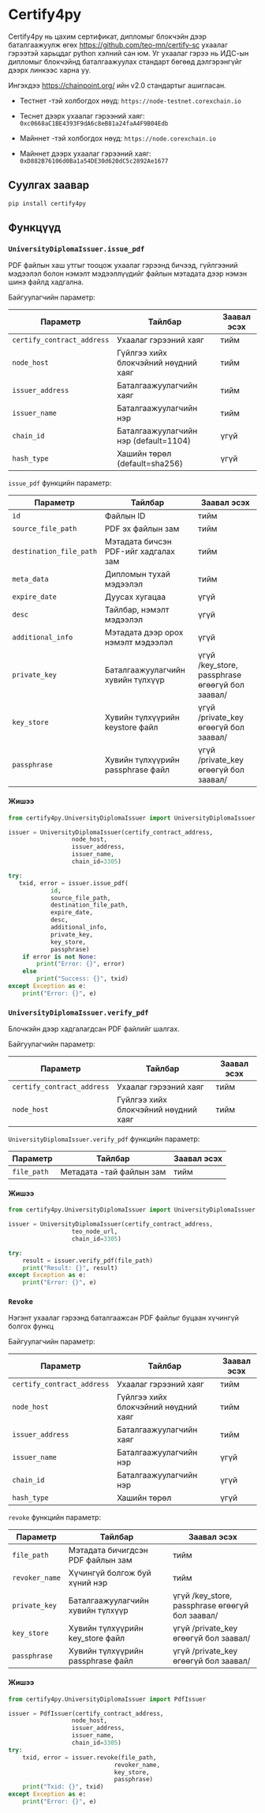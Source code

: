 # Certify4py 
Certify4py нь цахим сертификат, дипломыг блокчэйн дээр
баталгаажуулж өгөх https://github.com/teo-mn/certify-sc ухаалаг гэрээтэй харьцдаг python хэлний сан юм.
Уг ухаалаг гэрээ нь ИДС-ын дипломыг блокчэйнд баталгаажуулах стандарт бөгөөд дэлгэрэнгүйг дээрх линкээс харна уу.

Ингэхдээ https://chainpoint.org/ ийн v2.0 стандартыг ашигласан.

- Тестнет -тэй холбогдох нөүд: `https://node-testnet.corexchain.io`
- Теснет дээрх ухаалаг гэрээний хаяг: `0xc0668aC1BE4393F9dA6c8eB81a24faA4F9B04Edb`


- Майннет -тэй холбогдох нөүд: `https://node.corexchain.io`
- Майннет дээрх ухаалаг гэрээний хаяг: `0xD882B76106d0Ba1a54DE30d620dC5c2892Ae1677`


## Суулгах заавар
`pip install certify4py`

## Функцүүд
### `UniversityDiplomaIssuer.issue_pdf`
PDF файлын хаш утгыг тооцож ухаалаг гэрээнд бичээд,
гүйлгээний мэдээлэл болон нэмэлт мэдээллүүдийг файлын мэтадата дээр нэмэн шинэ файлд хадгална.

Байгуулагчийн параметр:

| Параметр                   | Тайлбар                               | Заавал эсэх |
|----------------------------|---------------------------------------|-------------|
| `certify_contract_address` | Ухаалаг гэрээний хаяг                 | тийм        |
| `node_host`                | Гүйлгээ хийх блокчэйний нөүдний хаяг  | тийм        |
| `issuer_address`           | Баталгаажуулагчийн хаяг               | тийм        |
| `issuer_name`              | Баталгаажуулагчийн нэр                | тийм        |
| `chain_id`                 | Баталгаажуулагчийн нэр (default=1104) | үгүй        |
| `hash_type`                | Хашийн төрөл (default=sha256)         | үгүй        |

`issue_pdf` функцийн параметр:

| Параметр                   | Тайлбар                               | Заавал эсэх                                     |
|----------------------------|---------------------------------------|-------------------------------------------------|
| `id`                       | Файлын ID                             | тийм                                            |
| `source_file_path`         | PDF эх файлын зам                     | тийм                                            |
| `destination_file_path`    | Мэтадата бичсэн PDF-ийг хадгалах зам  | тийм                                            |
 | `meta_data`                | Дипломын тухай мэдээлэл               | тийм                                            |
| `expire_date`              | Дуусах хугацаа                        | үгүй                                            |
| `desc`                     | Тайлбар, нэмэлт мэдээлэл              | үгүй                                            |
| `additional_info`          | Мэтадата дээр орох нэмэлт мэдээлэл    | үгүй                                            |
| `private_key`              | Баталгаажуулагчийн хувийн түлхүүр     | үгүй /key_store, passphrase өгөөгүй бол заавал/ |
| `key_store`                | Хувийн түлхүүрийн keystore файл       | үгүй /private_key өгөөгүй бол заавал/           |
| `passphrase`               | Хувийн түлхүүрийн passphrase файл     | үгүй /private_key өгөөгүй бол заавал/           |


#### Жишээ
```python
from certify4py.UniversityDiplomaIssuer import UniversityDiplomaIssuer

issuer = UniversityDiplomaIssuer(certify_contract_address,
                  node_host,
                  issuer_address,
                  issuer_name,
                  chain_id=3305)

try:
   txid, error = issuer.issue_pdf(
            id,
            source_file_path,
            destination_file_path,
            expire_date,
            desc,
            additional_info,
            private_key,
            key_store,
            passphrase) 
    if error is not None:
        print("Error: {}", error)
    else
        print("Success: {}", txid)
except Exception as e:
    print("Error: {}", e)
```
### `UniversityDiplomaIssuer.verify_pdf`
Блочкэйн дээр хадгалагдсан PDF файлийг шалгах.

Байгуулагчийн параметр:

| Параметр                   | Тайлбар                                    | Заавал эсэх |
|----------------------------|--------------------------------------------|-------------|
| `certify_contract_address` | Ухаалаг гэрээний хаяг                      | тийм        |
| `node_host`                | Гүйлгээ хийх блокчэйний нөүдний хаяг       | тийм        |

`UniversityDiplomaIssuer.verify_pdf` функцийн параметр:

| Параметр    | Тайлбар                  | Заавал эсэх                                    |
|-------------|--------------------------|------------------------------------------------|
| `file_path` | Метадата -тай файлын зам | тийм                                           |


#### Жишээ
```python
from certify4py.UniversityDiplomaIssuer import UniversityDiplomaIssuer

issuer = UniversityDiplomaIssuer(certify_contract_address,
                  teo_node_url,
                  chain_id=3305)

try:
    result = issuer.verify_pdf(file_path) 
    print("Result: {}", result)
except Exception as e:
    print("Error: {}", e)
```

### `Revoke`
Нэгэнт ухаалаг гэрээнд баталгаажсан PDF файлыг буцаан хүчингүй болгох функц

Байгуулагчийн параметр:

| Параметр                   | Тайлбар                                    | Заавал эсэх |
|----------------------------|--------------------------------------------|-------------|
| `certify_contract_address` | Ухаалаг гэрээний хаяг                      | тийм        |
| `node_host`                | Гүйлгээ хийх блокчэйний нөүдний хаяг       | тийм        |
| `issuer_address`           | Баталгаажуулагчийн хаяг                    | тийм        |
| `issuer_name`              | Баталгаажуулагчийн нэр                     | үгүй        |
| `chain_id`                 | Баталгаажуулагчийн нэр                     | үгүй        |
| `hash_type`                | Хашийн төрөл                               | үгүй        |


`revoke` функцийн параметр:

| Параметр       | Тайлбар                           | Заавал эсэх                                     |
|----------------|-----------------------------------|-------------------------------------------------|
| `file_path`    | Мэтадата бичигдсэн PDF файлын зам | тийм                                            |
| `revoker_name` | Хүчингүй болгож буй хүний нэр     | тийм                                            |
| `private_key`  | Баталгаажуулагчийн хувийн түлхүүр | үгүй /key_store, passphrase өгөөгүй бол заавал/ |
| `key_store`    | Хувийн түлхүүрийн key_store файл  | үгүй /private_key өгөөгүй бол заавал/           |
| `passphrase`   | Хувийн түлхүүрийн passphrase файл | үгүй /private_key өгөөгүй бол заавал/           |

#### Жишээ
```python
from certify4py.UniversityDiplomaIssuer import PdfIssuer

issuer = PdfIssuer(certify_contract_address,
                  node_host,
                  issuer_address,
                  issuer_name,
                  chain_id=3305)
try:
    txid, error = issuer.revoke(file_path,
                              revoker_name,
                              key_store,
                              passphrase)
    print("Txid: {}", txid)
except Exception as e:
    print("Error: {}", e)  
```
